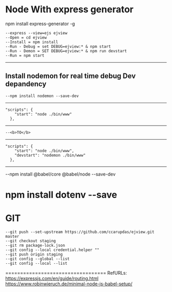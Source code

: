 Node With express generator
===========================
npm install express-generator -g
<!-- create with ejs view engine support. -->
	--express --view=ejs ejview
	--Open = cd ejview
	--Install = npm install
	--Run - Debug = set DEBUG=ejview:* & npm start
	--Run - Demon = SET DEBUG=ejview:* & npm run devstart
	--Run = npm start
--------------------------------------------------
Install nodemon for real time debug Dev depandency
--------------------------------------------------
	--npm install nodemon --save-dev
--------------------------------------------------
	"scripts": {
	    "start": "node ./bin/www"
	  },
--------------------------------------------------
	--<b>TO</b>
--------------------------------------------------
	"scripts": {
	    "start": "node ./bin/www",
	    "devstart": "nodemon ./bin/www"
	  },
-------------------------
<!-- Enable Babel For Multi Browser Support -->
  --npm install @babel/core @babel/node --save-dev
<!-- Enable DOT ENV -->
npm install dotenv --save
================================
GIT
================================
	--git push --set-upstream https://github.com/ccarupdas/ejview.git master
	--git checkout staging
	--git rm package-lock.json
	--git config --local credential.helper ""
	--git push origin staging
	--git config --global --list
	--git config --local --list
==================================
RefURLs: https://expressjs.com/en/guide/routing.html
https://www.robinwieruch.de/minimal-node-js-babel-setup/